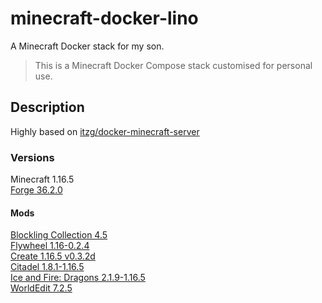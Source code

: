 # minecraft-docker-lino

A Minecraft Docker stack for my son.

> This is a Minecraft Docker Compose stack customised for personal use.

## Description

Highly based on [itzg/docker-minecraft-server](https://github.com/itzg/docker-minecraft-server)

### Versions

Minecraft 1.16.5  
[Forge 36.2.0](https://adfoc.us/serve/sitelinks/?id=271228&url=https://maven.minecraftforge.net/net/minecraftforge/forge/1.16.5-36.2.0/forge-1.16.5-36.2.0-installer.jar)  

#### Mods

[Blockling Collection 4.5](https://www.curseforge.com/minecraft/mc-mods/blocklingcollection/files)  
[Flywheel 1.16-0.2.4](https://www.curseforge.com/minecraft/mc-mods/flywheel/files)  
[Create 1.16.5 v0.3.2d](https://www.curseforge.com/minecraft/mc-mods/create/files)  
[Citadel 1.8.1-1.16.5](https://www.curseforge.com/minecraft/mc-mods/citadel/files/3441028)  
[Ice and Fire: Dragons 2.1.9-1.16.5](https://www.curseforge.com/minecraft/mc-mods/ice-and-fire-dragons/files/3441117)   
[WorldEdit 7.2.5](https://www.curseforge.com/minecraft/mc-mods/worldedit/files/3283693)   
